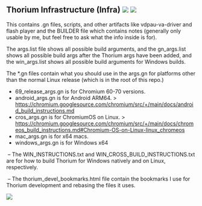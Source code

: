 ## Thorium Infrastructure (Infra) <img src="https://github.com/Alex313031/Thorium/blob/main/logos/NEW/build_white_32.png#gh-dark-mode-only"> <img src="https://github.com/Alex313031/Thorium/blob/main/logos/NEW/build_black_32.png#gh-light-mode-only">

This contains .gn files, scripts, and other artifacts like vdpau-va-driver and flash player and the BUILDER file which contains notes (generally only usable by me, but feel free to ask what the info inside is for).

The args.list file shows all possible build arguments, and the gn_args.list shows all possible build args after the Thorium args have been added, and the win_args.list shows all possible build arguments for Windows builds.

The &#42;.gn files contain what you should use in the args.gn for platforms other than the normal Linux release (which is in the root of this repo.)
 - 69_release_args.gn is for Chromium 60-70 versions.
 - android_args.gn is for Android ARM64. > https://chromium.googlesource.com/chromium/src/+/main/docs/android_build_instructions.md
 - cros_args.gn is for ChromiumOS on Linux. > https://chromium.googlesource.com/chromium/src/+/main/docs/chromeos_build_instructions.md#Chromium-OS-on-Linux-linux_chromeos
 - mac_args.gn is for x64 macs.
 - windows_args.gn is for Windows x64

&nbsp;&ndash; The WIN_INSTRUCTIONS.txt and WIN_CROSS_BUILD_INSTRUCTIONS.txt are for how to build Thorium for Windows natively and on Linux, respectively.

&nbsp;&ndash; The thorium_devel_bookmarks.html file contain the bookmarks I use for Thorium development and rebasing the files it uses.

<img src="https://github.com/Alex313031/Thorium/blob/main/logos/NEW/thorium_infra_256.png">
